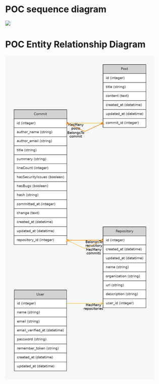 # POC sequence diagram
[![](https://mermaid.ink/img/pako:eNp1kcFuwjAQRH_F2muTH_AhUkVVigQSKu2l8mUVL2Bhr1PbaUsR_16HBIhK64MPnjfe0c4Baq8JJER6b4lrejC4CegUY518EK-RguLuLqvqbpLZRyItrUc9NemZGh8ztldsvW_ExiTRtNYqFvmc6c45nb1I0bmezGD4RVyAiXfOpNgD-bUsq_IyVygm1sO0e0a7_yZRjx3jofP5QqwofFCQYm1Yz2Js6ZYbY_TlGouG-xQ9etX_zDL66aptiClgomXeT_yHCci7W73sli3j1n-eNCjAUXBodC7p0AVSkLbkSEFOABrDToHiY-awTX615xpkCi0V0DY6JxgKBblGG_MraZMLWPStn8ovoEF-8_7MHH8AxMW2pg?type=png)](https://develop.git.mermaid.live/edit#pako:eNp1kcFuwjAQRH_F2muTH_AhUkVVigQSKu2l8mUVL2Bhr1PbaUsR_16HBIhK64MPnjfe0c4Baq8JJER6b4lrejC4CegUY518EK-RguLuLqvqbpLZRyItrUc9NemZGh8ztldsvW_ExiTRtNYqFvmc6c45nb1I0bmezGD4RVyAiXfOpNgD-bUsq_IyVygm1sO0e0a7_yZRjx3jofP5QqwofFCQYm1Yz2Js6ZYbY_TlGouG-xQ9etX_zDL66aptiClgomXeT_yHCci7W73sli3j1n-eNCjAUXBodC7p0AVSkLbkSEFOABrDToHiY-awTX615xpkCi0V0DY6JxgKBblGG_MraZMLWPStn8ovoEF-8_7MHH8AxMW2pg)

# POC Entity Relationship Diagram
![graph.png](graph.png)
